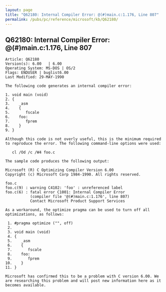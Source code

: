 ```yaml
---
layout: page
title: "Q62180: Internal Compiler Error: @(#)main.c:1.176, Line 807"
permalink: /pubs/pc/reference/microsoft/kb/Q62180/
---
```


## Q62180: Internal Compiler Error: @(#)main.c:1.176, Line 807

	Article: Q62180
	Version(s): 6.00   | 6.00
	Operating System: MS-DOS | OS/2
	Flags: ENDUSER | buglist6.00
	Last Modified: 29-MAY-1990
	
	The following code generates an internal compiler error:
	
	1. void main (void)
	2. {
	3.    _asm
	4.    {
	5.       fscale
	6.    foo:
	7.       fprem
	8.    }
	9. }
	
	Although this code is not overly useful, this is the minimum required
	to reproduce the error. The following command-line options were used:
	
	   cl /Od /c /W4 foo.c
	
	The sample code produces the following output:
	
	Microsoft (R) C Optimizing Compiler Version 6.00
	Copyright (c) Microsoft Corp 1984-1990. All rights reserved.
	
	foo.c
	foo.c(9) : warning C4102: 'foo' : unreferenced label
	foo.c(6) : fatal error C1001: Internal Compiler Error
	           (compiler file '@(#)main.c:1.176', line 807)
	           Contact Microsoft Product Support Services
	
	As a workaround, the optimize pragma can be used to turn off all
	optimizations, as follows:
	
	 1. #pragma optimize ("", off)
	 2.
	 3. void main (void)
	 4. {
	 5.    _asm
	 6.    {
	 7.       fscale
	 8.    foo:
	 9.       fprem
	10.    }
	11. }
	
	Microsoft has confirmed this to be a problem with C version 6.00. We
	are researching this problem and will post new information here as it
	becomes available.
